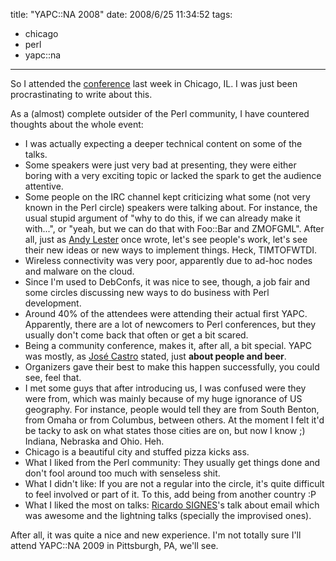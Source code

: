 title: "YAPC::NA 2008"
date: 2008/6/25 11:34:52
tags:
- chicago
- perl
- yapc::na
---
So I attended the <a href="http://conferences.mongueurs.net/yn2008/">conference</a> last week in Chicago, IL. I was just been procrastinating to write about this.

As a (almost) complete outsider of the Perl community, I have countered thoughts about the whole event:
<ul>
	<li>I was actually expecting a deeper technical content on some of the talks.</li>
	<li>Some speakers were just very bad at presenting, they were either boring with a very exciting topic or lacked the spark to get the audience attentive.</li>
	<li>Some people on the IRC channel kept criticizing what some (not very known in the Perl circle) speakers were talking about. For instance, the usual stupid argument of "why to do this, if we can already make it with...", or "yeah, but we can do that with Foo::Bar and ZMOFGML". After all, just as <a href="http://petdance.com/">Andy Lester</a> once wrote, let's see people's work, let's see their new ideas or new ways to implement things. Heck, TIMTOFWTDI.</li>
	<li>Wireless connectivity was very poor, apparently due to ad-hoc nodes and malware on the cloud.</li>
	<li>Since I'm used to DebConfs, it was nice to see, though, a job fair and some circles discussing new ways to do business with Perl development.</li>
	<li>Around 40% of the attendees were attending their actual first YAPC. Apparently, there are a lot of newcomers to Perl conferences, but they usually don't come back that often or get a bit scared.</li>
	<li>Being a community conference, makes it, after all, a bit special. YAPC was mostly, as <a href="http://jose-castro.org/">José Castro</a> stated, just <strong>about people and beer</strong>.</li>
	<li>Organizers gave their best to make this happen successfully, you could see, feel that.</li>
	<li>I met some guys that after introducing us, I was confused were they were from, which was mainly because of my huge ignorance of US geography. For instance, people would tell they are from South Benton, from Omaha or from Columbus, between others. At the moment I felt it'd be tacky to ask on what states those cities are on, but now I know ;) Indiana, Nebraska and Ohio. Heh.</li>
	<li>Chicago is a beautiful city and stuffed pizza kicks ass.</li>
	<li>What I liked from the Perl community: They usually get things done and don't fool around too much with senseless shit.</li>
	<li>What I didn't like: If you are not a regular into the circle, it's quite difficult to feel involved or part of it. To this, add being from another country :P</li>
	<li>What I liked the most on talks: <a href="http://rjbs.manxome.org/">Ricardo SIGNES</a>'s talk about email which was awesome and the lightning talks (specially the improvised ones).</li>
</ul>
After all, it was quite a nice and new experience. I'm not totally sure I'll attend YAPC::NA 2009 in Pittsburgh, PA, we'll see.